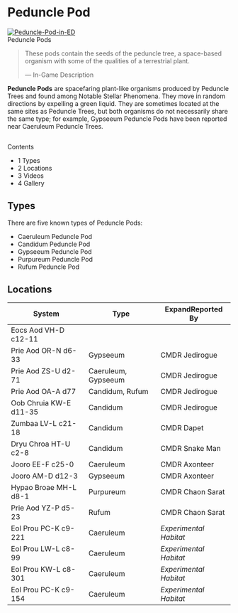 # Peduncle Pod
[![Peduncle-Pod-in-ED](https://static.wikia.nocookie.net/elite-dangerous/images/0/04/Peduncle-Pod-in-ED.png/revision/latest/scale-to-width-down/300?cb=20181122133718)](https://static.wikia.nocookie.net/elite-dangerous/images/0/04/Peduncle-Pod-in-ED.png/revision/latest?cb=20181122133718) 	 		 			 		 		 		 			
Peduncle Pods
 		 	 

> 
> 
> These pods contain the seeds of the peduncle tree, a space-based organism with some of the qualities of a terrestrial plant.
> 
> 
> — In-Game Description
> 

**Peduncle Pods** are spacefaring plant-like organisms produced by Peduncle Trees and found among Notable Stellar Phenomena. They move in random directions by expelling a green liquid. They are sometimes located at the same sites as Peduncle Trees, but both organisms do not necessarily share the same type; for example, Gypseeum Peduncle Pods have been reported near Caeruleum Peduncle Trees.

## 

Contents

- 1 Types
- 2 Locations
- 3 Videos
- 4 Gallery

## Types

There are five known types of Peduncle Pods:

- Caeruleum Peduncle Pod
- Candidum Peduncle Pod
- Gypseeum Peduncle Pod
- Purpureum Peduncle Pod
- Rufum Peduncle Pod

## Locations

| System | Type | ExpandReported By |
| --- | --- | --- |
| Eocs Aod VH-D c12-11 |  |  |
| Prie Aod OR-N d6-33 | Gypseeum | CMDR Jedirogue |
| Prie Aod ZS-U d2-71 | Caeruleum, Gypseeum | CMDR Jedirogue |
| Prie Aod OA-A d77 | Candidum, Rufum | CMDR Jedirogue |
| Oob Chruia KW-E d11-35 | Candidum | CMDR Jedirogue |
| Zumbaa LV-L c21-18 | Candidum | CMDR Dapet |
| Dryu Chroa HT-U c2-8 | Candidum | CMDR Snake Man |
| Jooro EE-F c25-0 | Caeruleum | CMDR Axonteer |
| Jooro AM-D d12-3 | Gypseeum | CMDR Axonteer |
| Hypao Broae MH-L d8-1 | Purpureum | CMDR Chaon Sarat |
| Prie Aod YZ-P d5-23 | Rufum | CMDR Chaon Sarat |
| Eol Prou PC-K c9-221 | Caeruleum | *Experimental Habitat* |
| Eol Prou LW-L c8-99 | Caeruleum | *Experimental Habitat* |
| Eol Prou KW-L c8-301 | Caeruleum | *Experimental Habitat* |
| Eol Prou PC-K c9-154 | Caeruleum | *Experimental Habitat* |